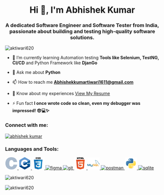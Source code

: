 <h1 align="center">Hi 👋, I'm Abhishek Kumar</h1>
<h3 align="center">A dedicated Software Engineer and Software Tester from India, passionate about building and testing high-quality software solutions.</h3>


<p align="left"> <img src="https://komarev.com/ghpvc/?username=aktiwari620&label=Profile%20views&color=0e75b6&style=flat" alt="aktiwari620" /> </p>

- 🌱 I’m currently learning Automation testing **Tools like Selenium, TestNG, CI/CD** and Python Framework like **DjanGo**

- 💬 Ask me about **Python**

- 📫 How to reach me **Abhishekkumartiwari1611@gmail.com**

- 📄 Know about my experiences <a href="[https://drive.google.com/file/d/1PTKcflbLCaWUzr55fmVd3wOTXRi8guPh/view?usp=drive_link](https://drive.google.com/file/d/1PTKcflbLCaWUzr55fmVd3wOTXRi8guPh/view?usp=drive_link)" target="_blank">View My Resume</a>



- ⚡ Fun fact **I once wrote code so clean, even my debugger was impressed! 😎💻✨**

<h3 align="left">Connect with me:</h3>
<p align="left">
<a href="https://linkedin.com/in/abhishek kumar" target="blank"><img align="center" src="https://raw.githubusercontent.com/rahuldkjain/github-profile-readme-generator/master/src/images/icons/Social/linked-in-alt.svg" alt="abhishek kumar" height="30" width="40" /></a>
</p>

<h3 align="left">Languages and Tools:</h3>
<p align="left"> <a href="https://www.cprogramming.com/" target="_blank" rel="noreferrer"> <img src="https://raw.githubusercontent.com/devicons/devicon/master/icons/c/c-original.svg" alt="c" width="40" height="40"/> </a> <a href="https://www.w3schools.com/cpp/" target="_blank" rel="noreferrer"> <img src="https://raw.githubusercontent.com/devicons/devicon/master/icons/cplusplus/cplusplus-original.svg" alt="cplusplus" width="40" height="40"/> </a> <a href="https://www.w3schools.com/css/" target="_blank" rel="noreferrer"> <img src="https://raw.githubusercontent.com/devicons/devicon/master/icons/css3/css3-original-wordmark.svg" alt="css3" width="40" height="40"/> </a> <a href="https://www.figma.com/" target="_blank" rel="noreferrer"> <img src="https://www.vectorlogo.zone/logos/figma/figma-icon.svg" alt="figma" width="40" height="40"/> </a> <a href="https://git-scm.com/" target="_blank" rel="noreferrer"> <img src="https://www.vectorlogo.zone/logos/git-scm/git-scm-icon.svg" alt="git" width="40" height="40"/> </a> <a href="https://www.w3.org/html/" target="_blank" rel="noreferrer"> <img src="https://raw.githubusercontent.com/devicons/devicon/master/icons/html5/html5-original-wordmark.svg" alt="html5" width="40" height="40"/> </a> <a href="https://www.mysql.com/" target="_blank" rel="noreferrer"> <img src="https://raw.githubusercontent.com/devicons/devicon/master/icons/mysql/mysql-original-wordmark.svg" alt="mysql" width="40" height="40"/> </a> <a href="https://postman.com" target="_blank" rel="noreferrer"> <img src="https://www.vectorlogo.zone/logos/getpostman/getpostman-icon.svg" alt="postman" width="40" height="40"/> </a> <a href="https://www.python.org" target="_blank" rel="noreferrer"> <img src="https://raw.githubusercontent.com/devicons/devicon/master/icons/python/python-original.svg" alt="python" width="40" height="40"/> </a> <a href="https://www.sqlite.org/" target="_blank" rel="noreferrer"> <img src="https://www.vectorlogo.zone/logos/sqlite/sqlite-icon.svg" alt="sqlite" width="40" height="40"/> </a> </p>

<p><img align="center" src="https://github-readme-stats.vercel.app/api/top-langs?username=aktiwari620&show_icons=true&locale=en&layout=compact" alt="aktiwari620" /></p>

<p><img align="center" src="https://github-readme-streak-stats.herokuapp.com/?user=aktiwari620&" alt="aktiwari620" /></p>

